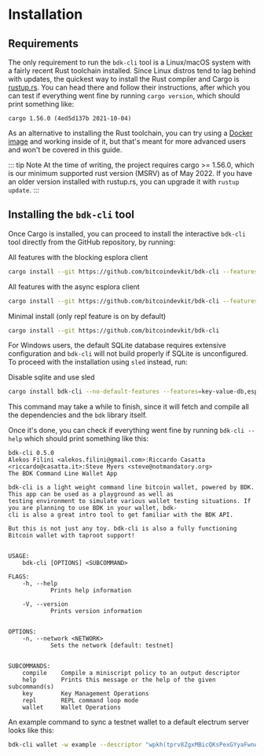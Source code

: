 # Installation

## Requirements

The only requirement to run the `bdk-cli` tool is a Linux/macOS system with a fairly recent Rust
toolchain installed. Since Linux distros tend to lag behind with updates, the quickest way to
install the Rust compiler and Cargo is [rustup.rs](https://rustup.rs/). You can head there and
follow their instructions, after which you can test if everything went fine by running
`cargo version`, which should print something like:

```
cargo 1.56.0 (4ed5d137b 2021-10-04)
```

As an alternative to installing the Rust toolchain, you can try using a
[Docker image](https://hub.docker.com/_/rust) and working inside of it, but that's meant for more
advanced users and won't be covered in this guide.

::: tip Note
At the time of writing, the project requires cargo >= 1.56.0, which is our minimum supported rust version (MSRV) as of May 2022. If you have an older version installed with rustup.rs, you can upgrade it with `rustup update`.
:::

## Installing the `bdk-cli` tool

Once Cargo is installed, you can proceed to install the interactive `bdk-cli` tool directly from
the GitHub repository, by running:

All features with the blocking esplora client

```sh
cargo install --git https://github.com/bitcoindevkit/bdk-cli --features=esplora-ureq,compiler
```

All features with the async esplora client

```sh
cargo install --git https://github.com/bitcoindevkit/bdk-cli --features=esplora-reqwest,compiler
```

Minimal install (only repl feature is on by default)

```sh
cargo install --git https://github.com/bitcoindevkit/bdk-cli
```

For Windows users, the default SQLite database requires extensive configuration and `bdk-cli` will not build properly if SQLite is unconfigured. To proceed with the installation using `sled` instead, run:

Disable sqlite and use sled

```sh
cargo install bdk-cli --no-default-features --features=key-value-db,esplora-ureq,compiler
```

This command may take a while to finish, since it will fetch and compile all the dependencies and the `bdk` library itself.

Once it's done, you can check if everything went fine by running `bdk-cli --help` which should print something like this:

```
bdk-cli 0.5.0
Alekos Filini <alekos.filini@gmail.com>:Riccardo Casatta <riccardo@casatta.it>:Steve Myers <steve@notmandatory.org>
The BDK Command Line Wallet App

bdk-cli is a light weight command line bitcoin wallet, powered by BDK. This app can be used as a playground as well as
testing environment to simulate various wallet testing situations. If you are planning to use BDK in your wallet, bdk-
cli is also a great intro tool to get familiar with the BDK API.

But this is not just any toy. bdk-cli is also a fully functioning Bitcoin wallet with taproot support!


USAGE:
    bdk-cli [OPTIONS] <SUBCOMMAND>

FLAGS:
    -h, --help       
            Prints help information

    -V, --version    
            Prints version information


OPTIONS:
    -n, --network <NETWORK>    
            Sets the network [default: testnet]


SUBCOMMANDS:
    compile    Compile a miniscript policy to an output descriptor
    help       Prints this message or the help of the given subcommand(s)
    key        Key Management Operations
    repl       REPL command loop mode
    wallet     Wallet Operations

```

An example command to sync a testnet wallet to a default electrum server looks like this:

```sh
bdk-cli wallet -w example --descriptor "wpkh(tprv8ZgxMBicQKsPexGYyaFwnAsCXCjmz2FaTm6LtesyyihjbQE3gRMfXqQBXKM43DvC1UgRVv1qom1qFxNMSqVAs88qx9PhgFnfGVUdiiDf6j4/0/*)" sync
```
